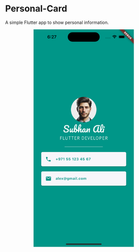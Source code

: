 # Personal-Card
A simple Flutter app to show personal information.

<p align="center">
 <img src="screenshots/sc.png" height="700" alt="Screenshot"/>
</p>

